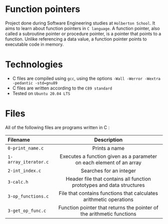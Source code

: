 # Function pointers
Project done during Software Engineering studies at `Holberton School`. It aims to learn about function pointers in `C language`.
A function pointer, also called a subroutine pointer or procedure pointer, is a pointer that points to a function. Unlike referencing a data value, a function pointer points to executable code in memory.

# Technologies
- C files are compiled using `gcc`, using the options `-Wall -Werror -Wextra -pedantic -std=gnu89`
- C files are written according to the `C89 standard`
- Tested on `Ubuntu 20.04 LTS`

# Files
All of the following files are programs written in C :

|**Filename**|**Description**|
|:-------|:---------:|
|`0-print_name.c`|Prints a name|
|`1-array_iterator.c`|Executes a function given as a parameter on each element of an array|
|`2-int_index.c`|Searches for an integer|
|`3-calc.h`|Header file that contains all function prototypes and data structures|
|`3-op_functions.c`|File that contains functions that calculates arithmetic operations|
|`3-get_op_func.c`|Function pointer that returns the pointer of the arithmetic functions|
